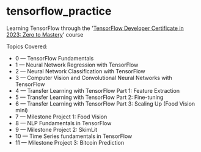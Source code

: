 # tensorflow_practice
Learning TensorFlow through the '[TensorFlow Developer Certificate in 2023: Zero to Mastery](https://www.udemy.com/course/tensorflow-developer-certificate-machine-learning-zero-to-mastery/)' course

Topics Covered:
* 0 — TensorFlow Fundamentals
* 1 — Neural Network Regression with TensorFlow
* 2 — Neural Network Classification with TensorFlow
* 3 — Computer Vision and Convolutional Neural Networks with TensorFlow
* 4 — Transfer Learning with TensorFlow Part 1: Feature Extraction
* 5 — Transfer Learning with TensorFlow Part 2: Fine-tuning
* 6 — Transfer Learning with TensorFlow Part 3: Scaling Up (Food Vision mini)
* 7 — Milestone Project 1: Food Vision
* 8 — NLP Fundamentals in TensorFlow
* 9 — Milestone Project 2: SkimLit
* 10 — Time Series fundamentals in TensorFlow
* 11 — Milestone Project 3: Bitcoin Prediction

